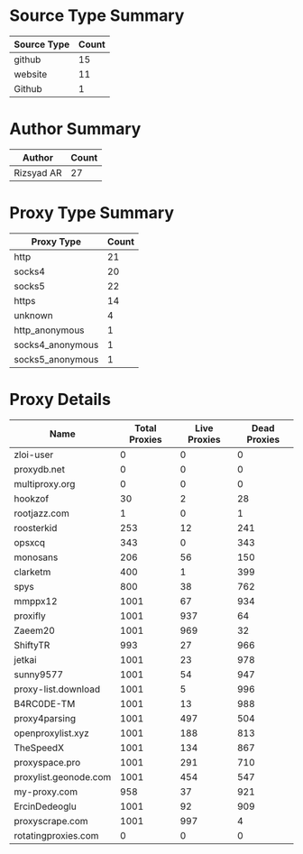 # Source Type Summary

| Source Type | Count |
|-------------|-------|
| github | 15 |
| website | 11 |
| Github | 1 |


# Author Summary

| Author | Count |
|--------|-------|
| Rizsyad AR | 27 |


# Proxy Type Summary

| Proxy Type | Count |
|------------|-------|
| http | 21 |
| socks4 | 20 |
| socks5 | 22 |
| https | 14 |
| unknown | 4 |
| http_anonymous | 1 |
| socks4_anonymous | 1 |
| socks5_anonymous | 1 |


# Proxy Details

| Name | Total Proxies | Live Proxies | Dead Proxies |
|------|---------------|--------------|---------------|
| zloi-user | 0 | 0 | 0 |
| proxydb.net | 0 | 0 | 0 |
| multiproxy.org | 0 | 0 | 0 |
| hookzof | 30 | 2 | 28 |
| rootjazz.com | 1 | 0 | 1 |
| roosterkid | 253 | 12 | 241 |
| opsxcq | 343 | 0 | 343 |
| monosans | 206 | 56 | 150 |
| clarketm | 400 | 1 | 399 |
| spys | 800 | 38 | 762 |
| mmppx12 | 1001 | 67 | 934 |
| proxifly | 1001 | 937 | 64 |
| Zaeem20 | 1001 | 969 | 32 |
| ShiftyTR | 993 | 27 | 966 |
| jetkai | 1001 | 23 | 978 |
| sunny9577 | 1001 | 54 | 947 |
| proxy-list.download | 1001 | 5 | 996 |
| B4RC0DE-TM | 1001 | 13 | 988 |
| proxy4parsing | 1001 | 497 | 504 |
| openproxylist.xyz | 1001 | 188 | 813 |
| TheSpeedX | 1001 | 134 | 867 |
| proxyspace.pro | 1001 | 291 | 710 |
| proxylist.geonode.com | 1001 | 454 | 547 |
| my-proxy.com | 958 | 37 | 921 |
| ErcinDedeoglu | 1001 | 92 | 909 |
| proxyscrape.com | 1001 | 997 | 4 |
| rotatingproxies.com | 0 | 0 | 0 |
